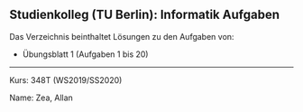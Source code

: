 ## Studienkolleg (TU Berlin): Informatik Aufgaben
Das Verzeichnis beinthaltet Lösungen zu den Aufgaben von:
- Übungsblatt 1 (Aufgaben 1 bis 20)

---

Kurs: 348T (WS2019/SS2020)

Name: Zea, Allan
